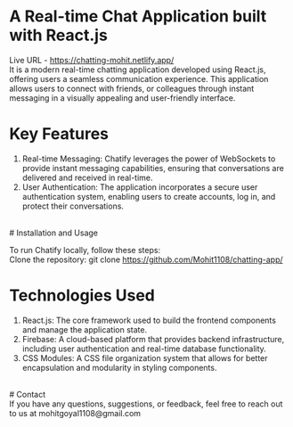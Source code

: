 # A Real-time Chat Application built with React.js

Live URL - https://chatting-mohit.netlify.app/ <br>
It is a modern real-time chatting application developed using React.js, offering users a seamless communication experience. This application allows users to connect with friends, or colleagues through instant messaging in a visually appealing and user-friendly interface.  <br>

# Key Features
1. Real-time Messaging: Chatify leverages the power of WebSockets to provide instant messaging capabilities, ensuring that conversations are delivered and received in real-time.
2. User Authentication: The application incorporates a secure user authentication system, enabling users to create accounts, log in, and protect their conversations.
 <br>
# Installation and Usage

To run Chatify locally, follow these steps: <br>
Clone the repository: git clone https://github.com/Mohit1108/chatting-app/


# Technologies Used <br>
1. React.js: The core framework used to build the frontend components and manage the application state.
2. Firebase: A cloud-based platform that provides backend infrastructure, including user authentication and real-time database functionality.
3. CSS Modules: A CSS file organization system that allows for better encapsulation and modularity in styling components.

 <br>
# Contact <br>
If you have any questions, suggestions, or feedback, feel free to reach out to us at mohitgoyal1108@gmail.com
